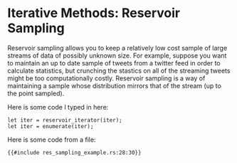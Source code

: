 # Iterative Methods: Reservoir Sampling

Reservoir sampling allows you to keep a relatively low cost sample of large streams of data of possibly unknown size. For example, suppose you want to maintain an up to date sample of tweets from a twitter feed in order to calculate statistics, but crunching the stastics on all of the streaming tweets might be too computationally costly. Reservoir sampling is a way of maintaining a sample whose distribution mirrors that of the stream (up to the point sampled).

Here is some code I typed in here:
```rust, ignore
let iter = reservoir_iterator(iter);
let iter = enumerate(iter);
```

Here is some code from a file:
```rust, ignore
{{#include res_sampling_example.rs:28:30}}
```